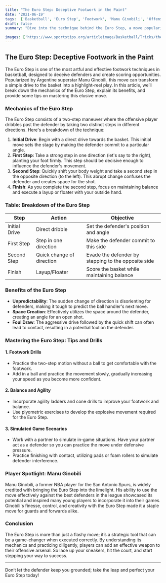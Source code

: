 ```yaml
---
title: "The Euro Step: Deceptive Footwork in the Paint"
date: '2021-06-19'
tags:  ['Basketball', 'Euro Step', 'Footwork', 'Manu Ginobili', 'Offensive Strategy']
draft: false
summary: "Dive into the technique behind the Euro Step, a move popularized by Manu Ginobili, examining how it can be used to outmaneuver defenders in the paint."

images: ['https://www.sportstips.org/articleimage/Basketball/Tricks/the_euro_step_deceptive_footwork_in_the_paint.webp']
---
```


## The Euro Step: Deceptive Footwork in the Paint

The Euro Step is one of the most artful and effective footwork techniques in basketball, designed to deceive defenders and create scoring opportunities. Popularized by Argentine superstar Manu Ginobili, this move can transform a simple drive to the basket into a highlight-reel play. In this article, we’ll break down the mechanics of the Euro Step, explain its benefits, and provide some tips on mastering this elusive move.

### Mechanics of the Euro Step

The Euro Step consists of a two-step maneuver where the offensive player dribbles past the defender by taking two distinct steps in different directions. Here's a breakdown of the technique:

1. **Initial Drive**: Begin with a direct drive towards the basket. This initial move sets the stage by making the defender commit to a particular angle.
2. **First Step**: Take a strong step in one direction (let's say to the right), planting your foot firmly. This step should be decisive enough to influence the defender's movement.
3. **Second Step**: Quickly shift your body weight and take a second step in the opposite direction (to the left). This abrupt change confuses the defender and creates space for the shot.
4. **Finish**: As you complete the second step, focus on maintaining balance and execute a layup or floater with your outside hand.

### Table: Breakdown of the Euro Step

| Step        | Action                      | Objective                                         |
|-------------|-----------------------------|---------------------------------------------------|
| Initial Drive| Direct dribble              | Set the defender's position and angle               |
| First Step  | Step in one direction       | Make the defender commit to this side              |
| Second Step | Quick change of direction   | Evade the defender by stepping to the opposite side |
| Finish      | Layup/Floater               | Score the basket while maintaining balance         |

### Benefits of the Euro Step

- **Unpredictability**: The sudden change of direction is disorienting for defenders, making it tough to predict the ball handler's next move.
- **Space Creation**: Effectively utilizes the space around the defender, creating an angle for an open shot.
- **Foul Draw**: The aggressive drive followed by the quick shift can often lead to contact, resulting in a potential foul on the defender.

### Mastering the Euro Step: Tips and Drills

#### 1. **Footwork Drills**
- Practice the two-step motion without a ball to get comfortable with the footwork.
- Add in a ball and practice the movement slowly, gradually increasing your speed as you become more confident.

#### 2. **Balance and Agility**
- Incorporate agility ladders and cone drills to improve your footwork and balance.
- Use plyometric exercises to develop the explosive movement required for the Euro Step.

#### 3. **Simulated Game Scenarios**
- Work with a partner to simulate in-game situations. Have your partner act as a defender so you can practice the move under defensive pressure.
- Practice finishing with contact, utilizing pads or foam rollers to simulate defender interference.

### Player Spotlight: Manu Ginobili

Manu Ginobili, a former NBA player for the San Antonio Spurs, is widely credited with bringing the Euro Step into the limelight. His ability to use the move effectively against the best defenders in the league showcased its potential and inspired many young players to incorporate it into their games. Ginobili's finesse, control, and creativity with the Euro Step made it a staple move for guards and forwards alike.

### Conclusion

The Euro Step is more than just a flashy move; it’s a strategic tool that can be a game-changer when executed correctly. By understanding its mechanics and practicing diligently, players can add an effective weapon to their offensive arsenal. So lace up your sneakers, hit the court, and start stepping your way to success.

---
Don’t let the defender keep you grounded; take the leap and perfect your Euro Step today!
```
